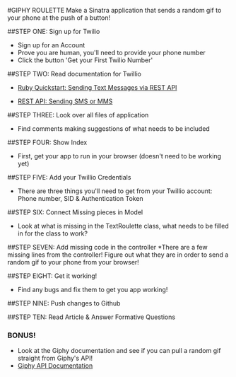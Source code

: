 #GIPHY ROULETTE
Make a Sinatra application that sends a random gif to your phone at the push of a button!


##STEP ONE: Sign up for Twilio
* Sign up for an Account
* Prove you are human, you'll need to provide your phone number
* Click the button 'Get your First Twilio Number'

##STEP TWO: Read documentation for Twillio
* [Ruby Quickstart: Sending Text Messages via REST API](https://www.twilio.com/docs/quickstart/ruby/sms/sending-via-rest)

* [REST API: Sending SMS or MMS](https://www.twilio.com/docs/api/rest/sending-messages)

##STEP THREE: Look over all files of application
* Find comments making suggestions of what needs to be included


##STEP FOUR: Show Index
* First, get your app to run in your browser (doesn't need to be working yet)

##STEP FIVE: Add your Twillio Credentials
* There are three things you'll need to get from your Twillio account: Phone number, SID & Authentication Token

##STEP SIX: Connect Missing pieces in Model
* Look at what is missing in the TextRoulette class, what needs to be filled in for the class to work? 

##STEP SEVEN: Add missing code in the controller
*There are a few missing lines from the controller! Figure out what they are in order to send a random gif to your phone from your browser!

##STEP EIGHT: Get it working!
* Find any bugs and fix them to get you app working!

##STEP NINE: Push changes to Github

##STEP TEN: Read Article & Answer Formative Questions


### BONUS!
* Look at the Giphy documentation and see if you can pull a random gif straight from Giphy's API!
* [Giphy API Documentation](https://github.com/Giphy/GiphyAPI)